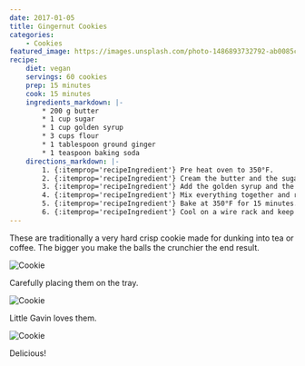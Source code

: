 ```yaml
---
date: 2017-01-05
title: Gingernut Cookies
categories:
    - Cookies
featured_image: https://images.unsplash.com/photo-1486893732792-ab0085cb2d43?w=1560&h=940&fit=crop
recipe:
    diet: vegan
    servings: 60 cookies
    prep: 15 minutes
    cook: 15 minutes
    ingredients_markdown: |-
        * 200 g butter
        * 1 cup sugar
        * 1 cup golden syrup
        * 3 cups flour
        * 1 tablespoon ground ginger
        * 1 teaspoon baking soda
    directions_markdown: |-
        1. {:itemprop='recipeIngredient'} Pre heat oven to 350°F.
        2. {:itemprop='recipeIngredient'} Cream the butter and the sugar.
        3. {:itemprop='recipeIngredient'} Add the golden syrup and the dry ingredients.
        4. {:itemprop='recipeIngredient'} Mix everything together and roll into little balls. Put onto a greased baking tray, pressing the balls down very slightly with a fork.
        5. {:itemprop='recipeIngredient'} Bake at 350°F for 15 minutes.
        6. {:itemprop='recipeIngredient'} Cool on a wire rack and keep in an airtight container once cold.
---
```


These are traditionally a very hard crisp cookie made for dunking into tea or coffee. The bigger you make the balls the crunchier the end result.

![Cookie](https://source.unsplash.com/euGck1ifvp0)

Carefully placing them on the tray.

![Cookie](https://source.unsplash.com/RUPPakds28k)

Little Gavin loves them.

![Cookie](https://source.unsplash.com/YnrSLOAjOEA)

Delicious!
